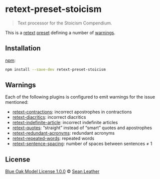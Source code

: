# retext-preset-stoicism

<!-- Badges -->

<!-- Brief description -->

> Text processor for the Stoicism Compendium.

This is a [retext][] [preset][] defining a number of [warnings][].

<!-- Sections -->

## Installation

[npm][]:

```sh
npm install --save-dev retext-preset-stoicism
```

## Warnings

Each of the following plugins is configured to emit warnings for the issue
mentioned: <!-- sorted alphabetically -->

* [retext-contractions][]: incorrect apostrophes in contractions
* [retext-diacritics][]: incorrect diacritics
* [retext-indefinite-article][]: incorrect indefinite articles
* [retext-quotes][]: “straight” instead of “smart” quotes and apostrophes
* [retext-redundant-acronyms][]: redundant acronyms
* [retext-repeated-words][]: repeated words
* [retext-sentence-spacing][]: number of spaces between sentences ≠ 1

## License

[Blue Oak Model License 1.0.0][license] © [Sean Leather][author]

<!-- Definitions, sorted alphabetically -->

[author]: https://github.com/spl
[license]: ./license.md
[npm]: https://docs.npmjs.com/cli/install
[preset]: https://github.com/unifiedjs/unified#preset
[retext-contractions]: https://github.com/retextjs/retext-contractions
[retext-diacritics]: https://github.com/retextjs/retext-diacritics
[retext-indefinite-article]: https://github.com/retextjs/retext-indefinite-article
[retext-quotes]: https://github.com/retextjs/retext-quotes
[retext-redundant-acronyms]: https://github.com/retextjs/retext-redundant-acronyms
[retext-repeated-words]: https://github.com/retextjs/retext-repeated-words
[retext-sentence-spacing]: https://github.com/retextjs/retext-sentence-spacing
[retext]: https://github.com/retextjs/retext
[warnings]: #warnings
